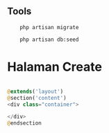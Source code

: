 ## Tools
```
    php artisan migrate
```

```
    php artisan db:seed
```


# Halaman Create
```php

@extends('layout')
@section('content')
<div class="container">

</div>
@endsection
```

